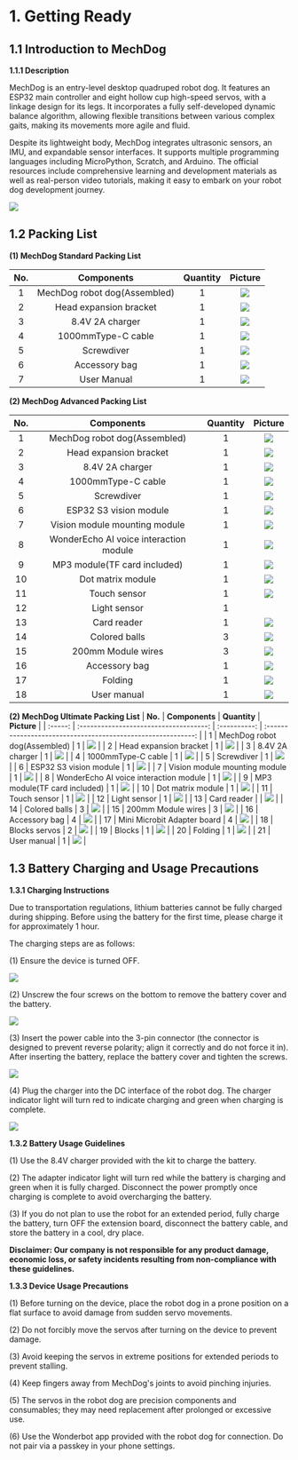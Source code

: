 # 1. Getting Ready

## 1.1 Introduction to MechDog

**1.1.1 Description**

MechDog is an entry-level desktop quadruped robot dog. It features an ESP32 main controller and eight hollow cup high-speed servos, with a linkage design for its legs. It incorporates a fully self-developed dynamic balance algorithm, allowing flexible transitions between various complex gaits, making its movements more agile and fluid.

Despite its lightweight body, MechDog integrates ultrasonic sensors, an IMU, and expandable sensor interfaces. It supports multiple programming languages including MicroPython, Scratch, and Arduino. The official resources include comprehensive learning and development materials as well as real-person video tutorials, making it easy to embark on your robot dog development journey.

<img class="common_img" src="../_static/media/chapter_1/section_1/media/image2.png"   />

## 1.2 Packing List

**(1) MechDog Standard Packing List**

| **No.** |        **Components**        | **Quantity** |                         **Picture**                          |
| :-----: | :--------------------------: | :----------: | :----------------------------------------------------------: |
|    1    | MechDog robot dog(Assembled) |      1       |  <img src="../_static/media/chapter_1/section_2/1.png"   />  |
|    2    |    Head expansion bracket    |      1       |  <img src="../_static/media/chapter_1/section_2/2.png"   />  |
|    3    |       8.4V 2A charger        |      1       |  <img src="../_static/media/chapter_1/section_2/3.png"   />  |
|    4    |      1000mmType-C cable      |      1       |  <img src="../_static/media/chapter_1/section_2/4.png"   />  |
|    5    |          Screwdiver          |      1       |  <img src="../_static/media/chapter_1/section_2/5.png"   />  |
|    6    |        Accessory bag         |      1       | <img src="../_static/media/chapter_1/section_2/15.1.png"   /> |
|    7    |         User Manual          |      1       | <img src="../_static/media/chapter_1/section_2/21.png"   />  |

**(2) MechDog Advanced Packing List**

| **No.** |             **Components**             | **Quantity** |                         **Picture**                          |
| :-----: | :------------------------------------: | :----------: | :----------------------------------------------------------: |
|    1    |      MechDog robot dog(Assembled)      |      1       |  <img src="../_static/media/chapter_1/section_2/1.png"   />  |
|    2    |         Head expansion bracket         |      1       |  <img src="../_static/media/chapter_1/section_2/2.png"   />  |
|    3    |            8.4V 2A charger             |      1       |  <img src="../_static/media/chapter_1/section_2/3.png"   />  |
|    4    |           1000mmType-C cable           |      1       |  <img src="../_static/media/chapter_1/section_2/4.png"   />  |
|    5    |               Screwdiver               |      1       |  <img src="../_static/media/chapter_1/section_2/5.png"   />  |
|    6    |         ESP32 S3 vision module         |      1       |  <img src="../_static/media/chapter_1/section_2/6.png"   />  |
|    7    |     Vision module mounting module      |      1       |  <img src="../_static/media/chapter_1/section_2/7.png"   />  |
|    8    | WonderEcho AI voice interaction module |      1       |  <img src="../_static/media/chapter_1/section_2/8.png"   />  |
|    9    |      MP3 module(TF card included)      |      1       |  <img src="../_static/media/chapter_1/section_2/9.png"   />  |
|   10    |           Dot matrix module            |      1       | <img src="../_static/media/chapter_1/section_2/10.png"   />  |
|   11    |              Touch sensor              |      1       | <img src="../_static/media/chapter_1/section_2/11.png"   />  |
|   12    |              Light sensor              |      1       |                                                              |
|   13    |              Card reader               |      1       | <img src="../_static/media/chapter_1/section_2/12.png"   />  |
|   14    |             Colored balls              |      3       | <img src="../_static/media/chapter_1/section_2/13.png"   />  |
|   15    |           200mm Module wires           |      3       | <img src="../_static/media/chapter_1/section_2/14.png"   />  |
|   16    |             Accessory bag              |      1       | <img src="../_static/media/chapter_1/section_2/15.2.png"   /> |
|   17    |                Folding                 |      1       | <img src="../_static/media/chapter_1/section_2/20.png"   />  |
|   18    |              User manual               |      1       | <img src="../_static/media/chapter_1/section_2/21.png"   />  |

**(2) MechDog Ultimate Packing List**
| **No.** |             **Components**             | **Quantity** |                         **Picture**                          |
| :-----: | :------------------------------------: | :----------: | :----------------------------------------------------------: |
|    1    |      MechDog robot dog(Assembled)      |      1       |  <img src="../_static/media/chapter_1/section_2/1.png"   />  |
|    2    |         Head expansion bracket         |      1       |  <img src="../_static/media/chapter_1/section_2/2.png"   />  |
|    3    |            8.4V 2A charger             |      1       |  <img src="../_static/media/chapter_1/section_2/3.png"   />  |
|    4    |           1000mmType-C cable           |      1       |  <img src="../_static/media/chapter_1/section_2/4.png"   />  |
|    5    |               Screwdiver               |      1       |  <img src="../_static/media/chapter_1/section_2/5.png"   />  |
|    6    |         ESP32 S3 vision module         |      1       |  <img src="../_static/media/chapter_1/section_2/6.png"   />  |
|    7    |     Vision module mounting module      |      1       |  <img src="../_static/media/chapter_1/section_2/7.png"   />  |
|    8    | WonderEcho AI voice interaction module |      1       |  <img src="../_static/media/chapter_1/section_2/8.png"   />  |
|    9    |      MP3 module(TF card included)      |      1       |  <img src="../_static/media/chapter_1/section_2/9.png"   />  |
|   10    |           Dot matrix module            |      1       | <img src="../_static/media/chapter_1/section_2/10.png"   />  |
|   11    |              Touch sensor              |      1       | <img src="../_static/media/chapter_1/section_2/11.png"   />  |
|   12    |              Light sensor              |      1       | <img src="../_static/media/chapter_1/section_2/16.png"   />  |
|   13    |              Card reader               |              | <img src="../_static/media/chapter_1/section_2/12.png"   />  |
|   14    |             Colored balls              |      3       | <img src="../_static/media/chapter_1/section_2/13.png"   />  |
|   15    |           200mm Module wires           |      3       | <img src="../_static/media/chapter_1/section_2/14.png"   />  |
|   16    |             Accessory bag              |      4       | <img src="../_static/media/chapter_1/section_2/15.3.png"   /> |
|   17    |      Mini Microbit Adapter board       |      4       | <img src="../_static/media/chapter_1/section_2/17.png"   />  |
|   18    |             Blocks servos              |      2       | <img src="../_static/media/chapter_1/section_2/18.png"   />  |
|   19    |                 Blocks                 |      1       | <img src="../_static/media/chapter_1/section_2/19.png"   />  |
|   20    |                Folding                 |      1       | <img src="../_static/media/chapter_1/section_2/20.png"   />  |
|   21    |              User manual               |      1       | <img src="../_static/media/chapter_1/section_2/21.png"   />  |


## 1.3 Battery Charging and Usage Precautions

**1.3.1 Charging Instructions**

Due to transportation regulations, lithium batteries cannot be fully charged during shipping. Before using the battery for the first time, please charge it for approximately 1 hour.

The charging steps are as follows:

(1) Ensure the device is turned OFF.

<img class="common_img" src="../_static/media/chapter_1/section_3/media/image2.png"  />

(2) Unscrew the four screws on the bottom to remove the battery cover and the battery.

<img class="common_img" src="../_static/media/chapter_1/section_3/media/image3.png"  />

(3) Insert the power cable into the 3-pin connector (the connector is designed to prevent reverse polarity; align it correctly and do not force it in). After inserting the battery, replace the battery cover and tighten the screws.

<img class="common_img" src="../_static/media/chapter_1/section_3/media/image4.png"   />

(4) Plug the charger into the DC interface of the robot dog. The charger indicator light will turn red to indicate charging and green when charging is complete.

<img class="common_img" src="../_static/media/chapter_1/section_3/media/image5.png"  />

**1.3.2 Battery Usage Guidelines**

(1) Use the 8.4V charger provided with the kit to charge the battery.

(2) The adapter indicator light will turn red while the battery is charging and green when it is fully charged. Disconnect the power promptly once charging is complete to avoid overcharging the battery.

(3) If you do not plan to use the robot for an extended period, fully charge the battery, turn OFF the extension board, disconnect the battery cable, and store the battery in a cool, dry place.

**Disclaimer: Our company is not responsible for any product damage, economic loss, or safety incidents resulting from non-compliance with these guidelines.**

**1.3.3 Device Usage Precautions**

(1) Before turning on the device, place the robot dog in a prone position on a flat surface to avoid damage from sudden servo movements.

(2) Do not forcibly move the servos after turning on the device to prevent damage.

(3) Avoid keeping the servos in extreme positions for extended periods to prevent stalling.

(4) Keep fingers away from MechDog's joints to avoid pinching injuries.

(5) The servos in the robot dog are precision components and consumables; they may need replacement after prolonged or excessive use.

(6) Use the Wonderbot app provided with the robot dog for connection. Do not pair via a passkey in your phone settings.